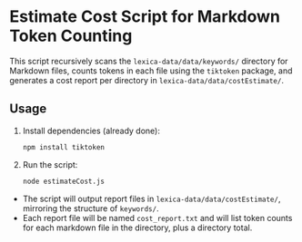 # Estimate Cost Script for Markdown Token Counting

This script recursively scans the `lexica-data/data/keywords/` directory for Markdown files, counts tokens in each file using the `tiktoken` package, and generates a cost report per directory in `lexica-data/data/costEstimate/`.

## Usage

1. Install dependencies (already done):
   ```bash
   npm install tiktoken
   ```

2. Run the script:
   ```bash
   node estimateCost.js
   ```

- The script will output report files in `lexica-data/data/costEstimate/`, mirroring the structure of `keywords/`.
- Each report file will be named `cost_report.txt` and will list token counts for each markdown file in the directory, plus a directory total.
